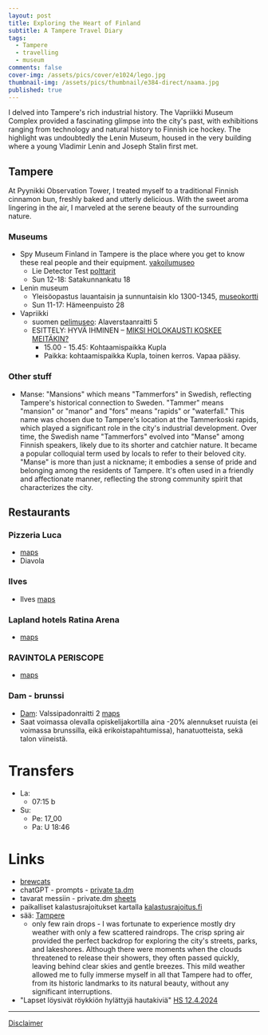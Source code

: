 ```yaml
---
layout: post
title: Exploring the Heart of Finland
subtitle: A Tampere Travel Diary
tags:
  - Tampere
  - travelling
  - museum
comments: false
cover-img: /assets/pics/cover/e1024/lego.jpg
thumbnail-img: /assets/pics/thumbnail/e384-direct/naama.jpg
published: true
---
```


I delved into Tampere's rich industrial history. The Vapriikki Museum Complex provided a fascinating glimpse into the city's past, with exhibitions ranging from technology and natural history to Finnish ice hockey. The highlight was undoubtedly the Lenin Museum, housed in the very building where a young Vladimir Lenin and Joseph Stalin first met.

## Tampere

At Pyynikki Observation Tower, I treated myself to a traditional Finnish cinnamon bun, freshly baked and utterly delicious. With the sweet aroma lingering in the air, I marveled at the serene beauty of the surrounding nature.

### Museums

- Spy Museum Finland in Tampere is the place where you get to know these real people and their equipment. [vakoilumuseo](https://www.vakoilumuseo.fi/spy-museum/)
  - Lie Detector Test [polttarit](https://www.vakoilumuseo.fi/to-do-sight-lie-detector-guide/bachelor-polttarit-tampere-finlayson/)
  - Sun 12-18: Satakunnankatu 18
- Lenin museum
  - Yleisöopastus lauantaisin ja sunnuntaisin klo 1300-1345, [museokortti](https://museot.fi/nayttelykalenteri/index.php?nayttely_id=32333)
  - Sun 11-17: Hämeenpuisto 28
- Vapriikki
  - suomen [pelimuseo](https://www.vapriikki.fi/nayttelyt/suomen-pelimuseo-nayttelyt/): Alaverstaanraitti 5
  - ESITTELY: HYVÄ IHMINEN – [MIKSI HOLOKAUSTI KOSKEE MEITÄKIN?](https://www.vapriikki.fi/tapahtuu/esittely-hyva-ihminen-miksi-holokausti-koskee-meitakin/)
    - 15.00 - 15.45: Kohtaamispaikka Kupla
    - Paikka: kohtaamispaikka Kupla, toinen kerros. Vapaa pääsy.

### Other stuff

- Manse: "Mansions" which means "Tammerfors" in Swedish, reflecting Tampere's historical connection to Sweden. "Tammer" means "mansion" or "manor" and "fors" means "rapids" or "waterfall." This name was chosen due to Tampere's location at the Tammerkoski rapids, which played a significant role in the city's industrial development. Over time, the Swedish name "Tammerfors" evolved into "Manse" among Finnish speakers, likely due to its shorter and catchier nature. It became a popular colloquial term used by locals to refer to their beloved city. "Manse" is more than just a nickname; it embodies a sense of pride and belonging among the residents of Tampere. It's often used in a friendly and affectionate manner, reflecting the strong community spirit that characterizes the city.

## Restaurants

### Pizzeria Luca

- [maps](https://www.google.com/maps/place/Pizzeria+Luca/@61.5005302,23.756915,17z/)
- Diavola

### Ilves

- Ilves [maps](https://www.google.com/maps/place/Original+Sokos+Hotel+Ilves/@61.4946191,23.7656454,17z)


### Lapland hotels Ratina Arena

- [maps](https://www.google.com/maps/place/Lapland+Hotels+Arena/@61.4943675,23.7699167,16.5z/)

### RAVINTOLA PERISCOPE

- [maps](https://www.google.com/maps/place/Ravintola+Periscope/@61.4946191,23.7656454,17z/)

### Dam - brunssi

- [Dam](https://dambar.fi/20-opiskelijoille/): Valssipadonraitti 2 [maps](https://www.google.com/maps/place/Valssipadonraitti+2,+33100+Tampere/@61.5007384,23.7613583,17z/)
- Saat voimassa olevalla opiskelijakortilla aina -20% alennukset ruuista (ei voimassa brunssilla, eikä erikoistapahtumissa), hanatuotteista, sekä talon viineistä.

# Transfers

- La:
  - 07:15 b
- Su: 
  - Pe: 17_00
  - Pa: U 18:46

# Links

- [brewcats](https://www.xn--tyttkinpanee-6ib.com/)
- chatGPT - prompts - [private ta.dm](https://docs.google.com/document/d/1n1Vl_3XI5mYtdwjpzkOmbijMq9S61ba18t5PttlT9xE/edit?usp=sharing)
- tavarat messiin - private.dm [sheets](https://docs.google.com/spreadsheets/d/19BkGyPCeYUFju6qmrPmDd3s-zcD2MNX5jRguvoorb1c/edit?usp=sharing)
- paikalliset kalastusrajoitukset kartalla [kalastusrajoitus.fi](https://kalastusrajoitus.fi/#/kalastusrajoitus)
- sää: [Tampere](https://www.foreca.fi/Finland/Tampere)
  - only few rain drops -  I was fortunate to experience mostly dry weather with only a few scattered raindrops. The crisp spring air provided the perfect backdrop for exploring the city's streets, parks, and lakeshores. Although there were moments when the clouds threatened to release their showers, they often passed quickly, leaving behind clear skies and gentle breezes. This mild weather allowed me to fully immerse myself in all that Tampere had to offer, from its historic landmarks to its natural beauty, without any significant interruptions.
- "Lapset löysivät röykkiön hylättyjä hautakiviä" [HS 12.4.2024](https://www.hs.fi/kotimaa/art-2000010357576.html)

---

[Disclaimer](https://talonendm.github.io/disclaimer)

